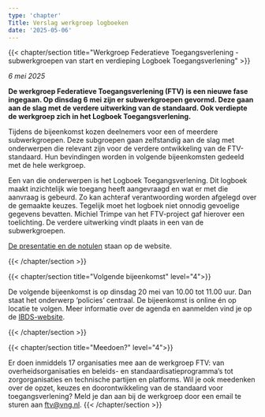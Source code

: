 ```yaml
---
type: 'chapter'
Title: Verslag werkgroep logboeken
date: '2025-05-06'
---
```


{{< chapter/section title="Werkgroep Federatieve Toegangsverlening - subwerkgroepen van start en verdieping Logboek Toegangsverlening" >}}

_6 mei 2025_

**De werkgroep Federatieve Toegangsverlening (FTV) is een nieuwe fase ingegaan. Op dinsdag 6 mei zijn er subwerkgroepen gevormd. Deze gaan aan de slag met de verdere uitwerking van de standaard. Ook verdiepte de werkgroep zich in het Logboek Toegangsverlening.**

Tijdens de bijeenkomst kozen deelnemers voor een of meerdere subwerkgroepen. Deze subgroepen gaan zelfstandig aan de slag met onderwerpen die relevant zijn voor de verdere ontwikkeling van de FTV-standaard. Hun bevindingen worden in volgende bijeenkomsten gedeeld met de hele werkgroep.

Een van die onderwerpen is het Logboek Toegangsverlening. Dit logboek maakt inzichtelijk wie toegang heeft aangevraagd en wat er met die aanvraag is gebeurd. Zo kan achteraf verantwoording worden afgelegd over de gemaakte keuzes. Tegelijk moet het logboek niet onnodig gevoelige gegevens bevatten. Michiel Trimpe van het FTV-project gaf hierover een toelichting. De verdere uitwerking vindt plaats in een van de subwerkgroepen.

[De presentatie en de notulen](/ftv/meedoen/werkgroep/logboek) staan op de website.

{{< /chapter/section >}}

{{< chapter/section title="Volgende bijeenkomst" level="4">}}

De volgende bijeenkomst is op dinsdag 20 mei van 10.00 tot 11.00 uur. Dan staat het onderwerp ‘policies’ centraal. De bijeenkomst is online én op locatie te volgen. Meer informatie over de agenda en aanmelden vind je op de [IBDS-website](https://realisatieibds.nl/groups/view/0056c9ef-5c2e-44f9-a998-e735f1e9ccaa/federatief-datastelsel/events/view/62448d84-d2fc-4505-91ad-c35bb70a20f8/werkgroep-federatieve-toegangsverlening).

{{< /chapter/section >}}

{{< chapter/section title="Meedoen?" level="4">}}

Er doen inmiddels 17 organisaties mee aan de werkgroep FTV: van overheidsorganisaties en beleids- en standaardisatieprogramma’s tot zorgorganisaties en technische partijen en platforms. Wil je ook meedenken over de opzet, keuzes en doorontwikkeling van de standaard voor toegangsverlening? Meld je dan aan bij de werkgroep door een email te sturen aan [ftv@vng.nl](mailto:ftv@vng.nl).
{{< /chapter/section >}}
